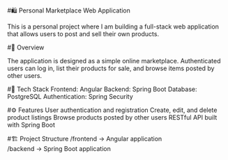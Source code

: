 #🛍️ Personal Marketplace Web Application

This is a personal project where I am building a full-stack web application that allows users to post and sell their own products.

#🚀 Overview

The application is designed as a simple online marketplace. Authenticated users can log in, list their products for sale, and browse items posted by other users.

#🧩 Tech Stack
Frontend: Angular
Backend: Spring Boot
Database: PostgreSQL
Authentication: Spring Security

#⚙️ Features
User authentication and registration
Create, edit, and delete product listings
Browse products posted by other users
RESTful API built with Spring Boot

#🏗️ Project Structure
/frontend      → Angular application  
/backend       → Spring Boot application  
